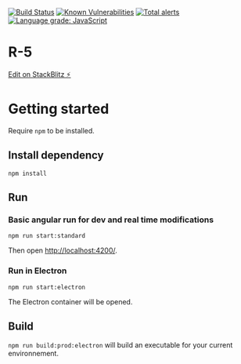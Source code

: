 [![Build Status](https://travis-ci.com/gcauchis/r-5.svg?branch=master)](https://travis-ci.com/gcauchis/r-5) [![Known Vulnerabilities](https://snyk.io/test/github/gcauchis/r-5/badge.svg?targetFile=package.json)](https://snyk.io/test/github/gcauchis/r-5?targetFile=package.json) [![Total alerts](https://img.shields.io/lgtm/alerts/g/gcauchis/r-5.svg?logo=lgtm&logoWidth=18)](https://lgtm.com/projects/g/gcauchis/r-5/alerts/)
[![Language grade: JavaScript](https://img.shields.io/lgtm/grade/javascript/g/gcauchis/r-5.svg?logo=lgtm&logoWidth=18)](https://lgtm.com/projects/g/gcauchis/r-5/context:javascript)

# R-5
[Edit on StackBlitz ⚡️](https://stackblitz.com/edit/r-5)

# Getting started
Require `npm` to be installed.
## Install dependency
`npm install`
## Run
### Basic angular run for dev and real time modifications
`npm run start:standard`

Then open [http://localhost:4200/]().
### Run in Electron
`npm run start:electron`

The Electron container will be opened.
## Build
`npm run build:prod:electron` will build an executable for your current environnement.
